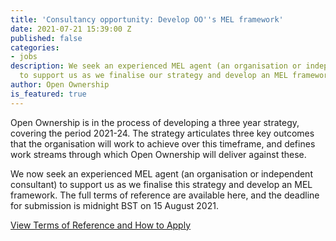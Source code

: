 ```yaml
---
title: 'Consultancy opportunity: Develop OO''s MEL framework'
date: 2021-07-21 15:39:00 Z
published: false
categories:
- jobs
description: We seek an experienced MEL agent (an organisation or independent consultant)
  to support us as we finalise our strategy and develop an MEL framework.
author: Open Ownership
is_featured: true
---
```


Open Ownership is in the process of developing a three year strategy, covering the period 2021-24. The strategy articulates three key outcomes that the organisation will work to achieve over this timeframe, and defines work streams through which Open Ownership will deliver against these.

We now seek an experienced MEL agent (an organisation or independent consultant) to support us as we finalise this strategy and develop an MEL framework. The full terms of reference are available here, and the deadline for submission is midnight BST on 15 August 2021.

[View Terms of Reference and How to Apply](/uploads/oo-vacancy-mel-consultant-2021-07.pdf)